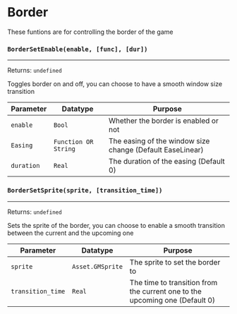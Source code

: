 # Border
These funtions are for controlling the border of the game

### `BorderSetEnable(enable, [func], [dur])`
---
 Returns: `undefined`

Toggles border on and off, you can choose to have a smooth window size transition

| Parameter | Datatype  | Purpose |
|-----------|-----------|---------|
|`enable` |`Bool` |Whether the border is enabled or not |
|`Easing` |`Function OR String` |The easing of the window size change (Default EaseLinear) |
|`duration` |`Real` |The duration of the easing (Default 0) |
















### `BorderSetSprite(sprite, [transition_time])`
---
 Returns: `undefined`

Sets the sprite of the border, you can choose to enable a smooth transition between the current
and the upcoming one

| Parameter | Datatype  | Purpose |
|-----------|-----------|---------|
|`sprite` |`Asset.GMSprite` |The sprite to set the border to |
|`transition_time` |`Real` |The time to transition from the current one to the upcoming one (Default 0) |











